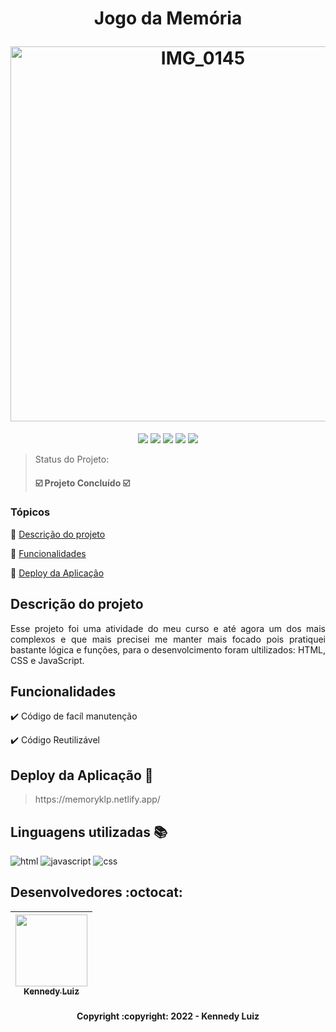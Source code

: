 <h1 align="center">
  <p align="center">Jogo da Memória</p>
  <a href="https://memoryklp.netlify.app/"><img width="600" alt="IMG_0145" src="https://user-images.githubusercontent.com/90059688/169458630-bd6992fa-d4cd-4c4a-92d9-d6d38007e623.png"></a>
</h1>

<p align="center">
  <img src="https://img.shields.io/static/v1?label=Netlify&message=deploy&color=blue&style=for-the-badge&logo=netlify"/>
   <img src="https://img.shields.io/badge/STATUS-CONCLU%C3%8DDO-green?style=for-the-badge"/>
  <img src="https://img.shields.io/badge/HTML-LINGUAGEM-red?style=for-the-badge&logo=HTML5"/>
  <img src="https://img.shields.io/badge/CSS-LINGUAGEM-blue?style=for-the-badge&logo=css3"/>
  <img src="https://img.shields.io/badge/JAVASCRIPT-LINGUAGEM-yellow?style=for-the-badge&logo=javascript"/>
</p>

> Status do Projeto: <h4> ☑️ Projeto Concluído ☑️ </h4>


### Tópicos 

:small_blue_diamond: [Descrição do projeto](#descrição-do-projeto)

:small_blue_diamond: [Funcionalidades](#funcionalidades)

:small_blue_diamond: [Deploy da Aplicação](#deploy-da-aplicação-dash)


## Descrição do projeto 

<p align="justify">
  Esse projeto foi uma atividade do meu curso e até agora um dos mais complexos e que mais precisei me manter mais focado pois pratiquei bastante lógica e funções, para o desenvolcimento foram ultilizados:
  HTML, CSS e JavaScript.
</p>

## Funcionalidades

:heavy_check_mark: Código de facíl manutenção

:heavy_check_mark: Código Reutilizável  


## Deploy da Aplicação :dash:

> <p>https://memoryklp.netlify.app/</p>

## Linguagens utilizadas :books:

![html](https://user-images.githubusercontent.com/90059688/167272596-0bd4a2e8-8ad1-423d-8830-fe1fa19c7a61.png)
![javascript](https://user-images.githubusercontent.com/90059688/167272605-f829d7fa-7df4-4ca5-a401-f43ec9d15f96.png)
![css](https://user-images.githubusercontent.com/90059688/167272614-eb86c071-71d3-42d9-9051-1422c0bee569.png)


## Desenvolvedores :octocat:

| [<img src="https://user-images.githubusercontent.com/90059688/167273317-46f95be8-d2e5-4758-b2c6-8a1765d12f6d.png" width=115><br><sub>Kennedy Luiz</sub>](https://github.com/kennedyLP) |
| :---: |  



<h4 align="center">Copyright :copyright: 2022 - Kennedy Luiz</h4>


